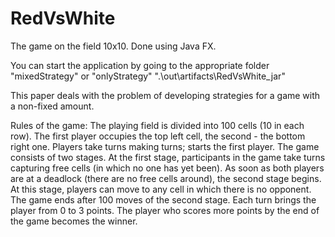 # RedVsWhite
  The game on the field 10x10. Done using Java FX.

  You can start the application by going to the appropriate folder "mixedStrategy" or "onlyStrategy" ".\out\artifacts\RedVsWhite_jar"

  This paper deals with the problem of developing strategies for a game with a non-fixed amount.

  Rules of the game:
  The playing field is divided into 100 cells (10 in each row). The first player occupies the top left cell, the second - the bottom right one. Players take turns making turns; starts the first player. The game consists of two stages. At the first stage, participants in the game take turns capturing free cells (in which no one has yet been). As soon as both players are at a deadlock (there are no free cells around), the second stage begins. At this stage, players can move to any cell in which there is no opponent. The game ends after 100 moves of the second stage. Each turn brings the player from 0 to 3 points. The player who scores more points by the end of the game becomes the winner.
